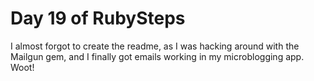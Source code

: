 # Day 19 of RubySteps 

I almost forgot to create the readme, as I was hacking around with the Mailgun gem, and I finally got emails working in my microblogging app. Woot!